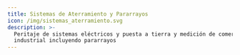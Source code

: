 ```yaml
---
title: Sistemas de Aterramiento y Pararrayos
icon: /img/sistemas_aterramiento.svg
description: >-
  Peritaje de sistemas eléctricos y puesta a tierra y medición de comercial e
  industrial incluyendo pararrayos
---
```



